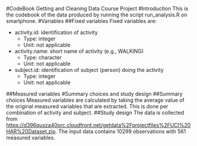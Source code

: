 #CodeBook Getting and Cleaning Data Course Project
#Introduction
This is the codebook of the data produced by running the script run_analysis.R on smartphone. 
#Variables
##Fixed variables
Fixed variables are:
* activity.id: identification of activity
  * Type: integer
  * Unit: not applicable
* activity.name: short name of activity (e.g., WALKING)
  * Type: character
  * Unit: not applicable
* subject.id: identification of subject (person) doing the activity
  * Type: integer
  * Unit: not applicable

##Measured variables
#Summary choices and study design
##Summary choices
Measured variables are calculated by taking the average value of the original measured variables that are extracted.
This is done per combination of activity and subject.
##Study design
The data is collected from https://d396qusza40orc.cloudfront.net/getdata%2Fprojectfiles%2FUCI%20HAR%20Dataset.zip.
The input data contains 10299 observations with 561 measured variables.


